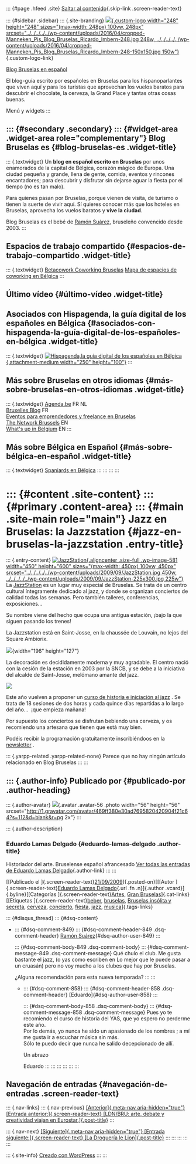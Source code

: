 ::: {#page .hfeed .site}
[Saltar al
contenido](../../../../../index.html?p=579#content){.skip-link
.screen-reader-text}

::: {#sidebar .sidebar}
::: {.site-branding}
[![](../../../../../wp-content/uploads/2016/04/cropped-Manneken_Pis_Blog_Bruselas_Ricardo_Imbern-248.jpg){.custom-logo
width="248" height="248" sizes="(max-width: 248px) 100vw, 248px"
srcset="../../../../../wp-content/uploads/2016/04/cropped-Manneken_Pis_Blog_Bruselas_Ricardo_Imbern-248.jpg 248w, ../../../../../wp-content/uploads/2016/04/cropped-Manneken_Pis_Blog_Bruselas_Ricardo_Imbern-248-150x150.jpg 150w"}](../../../../../index.html){.custom-logo-link}

[Blog Bruselas en español](../../../../../index.html)

El blog-guía escrito por españoles en Bruselas para los hispanoparlantes
que viven aquí y para los turistas que aprovechan los vuelos baratos
para descubrir el chocolate, la cerveza, la Grand Place y tantas otras
cosas buenas.

Menú y widgets
:::

::: {#secondary .secondary}
::: {#widget-area .widget-area role="complementary"}
Blog Bruselas es {#blog-bruselas-es .widget-title}
----------------

::: {.textwidget}
Un **blog en español escrito en Bruselas** por unos enamorados de la
capital de Bélgica, corazón mágico de Europa. Una ciudad pequeña y
grande, llena de gente, comida, eventos y rincones encantadores; para
descubrir y disfrutar sin dejarse aguar la fiesta por el tiempo (no es
tan malo).

Para quienes pasan por Bruselas, porque vienen de visita, de turismo o
tienen la suerte de vivir aquí. Sí quieres conocer más que los hoteles
en Bruselas, aprovecha los vuelos baratos y **vive la ciudad**.

Blog Bruselas es el bebé de [Ramón Suárez](http://www.ramonsuarez.com),
bruseleño convencido desde 2003.
:::

Espacios de trabajo compartido {#espacios-de-trabajo-compartido .widget-title}
------------------------------

::: {.textwidget}
[Betacowork Coworking Bruselas](http://www.betacowork.com) [Mapa de
espacios de coworking en Bélgica](http://coworkingbelgium.com)
:::

Último vídeo {#último-vídeo .widget-title}
------------

Asociados con Hispagenda, la guía digital de los españoles en Bélgica {#asociados-con-hispagenda-la-guía-digital-de-los-españoles-en-bélgica .widget-title}
---------------------------------------------------------------------

::: {.textwidget}
[![Hispagenda,la guía digital de los españoles en
Bélgica](../../../../../wp-content/uploads/2010/04/Hispagenda-250px.gif "Hispagenda, la guía digital de los españoles en Bélgica"){.attachment-medium
width="250" height="100"}](http://www.hispagenda.com)
:::

Más sobre Bruselas en otros idiomas {#más-sobre-bruselas-en-otros-idiomas .widget-title}
-----------------------------------

::: {.textwidget}
[Agenda.be](http://www.agenda.be) FR NL\
[Bruxelles Blog](http://www.bxlblog.be/) FR\
[Eventos para emprendedores y freelance en
Bruselas](http://www.betacowork.com/events/)\
[The Network
Brussels](http://groups.yahoo.com/group/TheNetworkBrussels/) EN\
[What\'s up in Belgium](http://www.whatsupin.be/) EN
:::

Más sobre Bélgica en Español {#más-sobre-bélgica-en-español .widget-title}
----------------------------

::: {.textwidget}
[Spaniards en Bélgica](http://www.spaniards.es/paises/belgica)
:::
:::
:::
:::

::: {#content .site-content}
::: {#primary .content-area}
::: {#main .site-main role="main"}
Jazz en Bruselas: la Jazzstation {#jazz-en-bruselas-la-jazzstation .entry-title}
================================

::: {.entry-content}
[![JazzStation](../../../../../wp-content/uploads/2009/09/JazzStation.jpg){.aligncenter
.size-full .wp-image-581 width="450" height="600"
sizes="(max-width: 450px) 100vw, 450px"
srcset="../../../../../wp-content/uploads/2009/09/JazzStation.jpg 450w, ../../../../../wp-content/uploads/2009/09/JazzStation-225x300.jpg 225w"}](http://image.mabulle.com/f/fe/femmelunaire.mabulle.com/g_dsc02508_43290.jpg)\
La [JazzStation](http://jazzstation.be/) es un lugar muy especial de
Bruselas. Se trata de un centro cultural íntegramente dedicado al jazz,
y donde se organizan conciertos de calidad todas las semanas. Pero
también talleres, conferencias, exposiciones...

Su nombre viene del hecho que ocupa una antigua estación, ¡bajo la que
siguen pasando los trenes!

La Jazzstation está en Saint-Josse, en la chaussée de Louvain, no lejos
del Square Ambiorix.

![](http://www.thalys.com/img/destinations/ViaFrance/40058.jpg){width="196"
height="127"}

La decoración es decididamente moderna y muy agradable. El centro nació
con la cesión de la estación en 2003 por la SNCB, y se debe a la
iniciativa del alcalde de Saint-Josse, melómano amante del jazz.

![](http://farm3.static.flickr.com/2270/2375370076_ed2220e944.jpg?v=0)

Este año vuelven a proponer un [curso de historia e iniciación al
jazz](http://jazzstation.be/) . Se trata de 18 sesiones de dos horas y
cada quince días repartidas a lo largo del año...  ¡que empieza mañana!

Por supuesto los conciertos se disfrutan bebiendo una cerveza, y os
recomiendo una artesana que tienen que está muy bien.

Podéis recibir la programación gratuitamente inscribiéndoos en la
[newsletter](http://jazzstation.be/) .

::: {.yarpp-related .yarpp-related-none}
Parece que no hay ningún artículo relacionado en Blog Bruselas
:::
:::

::: {.author-info}
Publicado por {#publicado-por .author-heading}
-------------

::: {.author-avatar}
![](http://1.gravatar.com/avatar/469ff380e30ad7695820420904f21c64?s=56&d=blank&r=pg){.avatar
.avatar-56 .photo width="56" height="56"
srcset="http://1.gravatar.com/avatar/469ff380e30ad7695820420904f21c64?s=112&d=blank&r=pg 2x"}
:::

::: {.author-description}
### Eduardo Lamas Delgado {#eduardo-lamas-delgado .author-title}

Historiador del arte. Bruselense español afrancesado [Ver todas las
entradas de Eduardo Lamas
Delgado](../../../../author/eduardo/index.html){.author-link}
:::
:::

[[Publicado el
]{.screen-reader-text}[21/09/2009](../../../../../index.html?p=579)]{.posted-on}[[[Autor
]{.screen-reader-text}[Eduardo Lamas
Delgado](../../../../author/eduardo/index.html){.url .fn .n}]{.author
.vcard}]{.byline}[[Categorías
]{.screen-reader-text}[Artes](../../../../category/artes/index.html),
[Gran
Bruselas](../../../../category/gran-bruselas/index.html)]{.cat-links}[[Etiquetas
]{.screen-reader-text}[beber](../../../../tag/beber/index.html),
[bruselas](../../../../tag/bruselas/index.html), [Bruselas insólita y
secreta](../../../../tag/bruselas-insolita-y-secreta/index.html),
[cerveza](../../../../tag/cerveza/index.html),
[concierto](../../../../tag/concierto/index.html),
[fiesta](../../../../tag/fiesta/index.html),
[jazz](../../../../tag/jazz/index.html),
[musica](../../../../tag/musica/index.html)]{.tags-links}

::: {#disqus_thread}
::: {#dsq-content}
-   ::: {#dsq-comment-849}
    ::: {#dsq-comment-header-849 .dsq-comment-header}
    [Ramón
    Suárez](http://twitter.com/blogbruselas){#dsq-author-user-849}
    :::

    ::: {#dsq-comment-body-849 .dsq-comment-body}
    ::: {#dsq-comment-message-849 .dsq-comment-message}
    Qué chulo el club. Me gusta bastante el jazz, (o yas como escriben
    en Lo mejor que le puede pasar a un cruasán) pero no voy mucho a los
    clubes que hay por Bruselas.

    ¿Alguna recomendación para esta nueva temporada?
    :::
    :::

    -   ::: {#dsq-comment-858}
        ::: {#dsq-comment-header-858 .dsq-comment-header}
        [Eduardo]{#dsq-author-user-858}
        :::

        ::: {#dsq-comment-body-858 .dsq-comment-body}
        ::: {#dsq-comment-message-858 .dsq-comment-message}
        Pues yo te recomiendo el curso de historia del YAS, que yo
        espero no perderme este año.\
        Por lo demás, yo nunca he sido un apasionado de los nombres ; a
        mí me gusta ir a escuchar música sin más.\
        Sólo te puedo decir que nunca he salido decepcionado de allí.

        Un abrazo

        Eduardo
        :::
        :::
        :::
    :::
:::
:::

Navegación de entradas {#navegación-de-entradas .screen-reader-text}
----------------------

::: {.nav-links}
::: {.nav-previous}
[[Anterior]{.meta-nav aria-hidden="true"} [Entrada
anterior:]{.screen-reader-text} [LDN/BRU: arte, debate y creatividad
viajan en Eurostar.]{.post-title}](../../../../../index.html?p=552)
:::

::: {.nav-next}
[[Siguiente]{.meta-nav aria-hidden="true"} [Entrada
siguiente:]{.screen-reader-text} [La Droguería le
Lion]{.post-title}](../../../../../index.html?p=569)
:::
:::
:::
:::
:::

::: {.site-info}
[Creado con WordPress](https://es.wordpress.org/)
:::
:::
